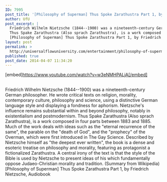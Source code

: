 ```yaml
---
ID: 7995
post_title: '[Philosophy of Superman] Thus Spoke Zarathustra Part 1, by Friedrich Nietzsche,'
author: UfU
post_excerpt: |
  Friedrich Wilhelm Nietzsche (1844--1900) was a nineteenth-century German philosopher. He wrote critical texts on religion, morality, contemporary culture, philosophy and science, using a distinctive German language style and displaying a fondness for aphorism. Nietzsche's influence remains substantial within and beyond philosophy, notably in existentialism and postmodernism.
  Thus Spake Zarathustra (Also sprach Zarathustra), is a work composed in four parts between 1883 and 1885. Much of the work deals with ideas such as the "eternal recurrence of the same", the parable on the "death of God", and the "prophecy" of the Overman, which were first introduced in The Gay Science. Described by Nietzsche himself as "the deepest ever written", the book is a dense and esoteric treatise on philosophy and morality, featuring as protagonist a fictionalized Zarathustra. A central irony of the text is that the style of the Bible is used by Nietzsche to present ideas of his which fundamentally oppose Judaeo-Christian morality and tradition. (Summary from Wikipedia)
  [Philosophy of Superman] Thus Spoke Zarathustra Part 1, by Friedrich Nietzsche, Audiobook
layout: post
permalink: >
  http://universalflowuniversity.com/entertainment/philosophy-of-superman-thus-spoke-zarathustra-part-1-by-friedrich-nietzsche/
published: true
post_date: 2014-04-07 11:34:20
---
```

[embed]https://www.youtube.com/watch?v=w3eNMHPALjA[/embed]</br></br>
<p>Friedrich Wilhelm Nietzsche (1844--1900) was a nineteenth-century German philosopher. He wrote critical texts on religion, morality, contemporary culture, philosophy and science, using a distinctive German language style and displaying a fondness for aphorism. Nietzsche's influence remains substantial within and beyond philosophy, notably in existentialism and postmodernism. 
Thus Spake Zarathustra (Also sprach Zarathustra), is a work composed in four parts between 1883 and 1885. Much of the work deals with ideas such as the "eternal recurrence of the same", the parable on the "death of God", and the "prophecy" of the Overman, which were first introduced in The Gay Science. Described by Nietzsche himself as "the deepest ever written", the book is a dense and esoteric treatise on philosophy and morality, featuring as protagonist a fictionalized Zarathustra. A central irony of the text is that the style of the Bible is used by Nietzsche to present ideas of his which fundamentally oppose Judaeo-Christian morality and tradition. (Summary from Wikipedia)
[Philosophy of Superman] Thus Spoke Zarathustra Part 1, by Friedrich Nietzsche, Audiobook</p>
